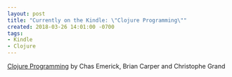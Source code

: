 ```yaml
---
layout: post
title: "Currently on the Kindle: \"Clojure Programming\""
created: 2018-03-26 14:01:00 -0700
tags:
- Kindle
- Clojure
---
```

[Clojure Programming][clojure-programming] by Chas Emerick, Brian Carper and Christophe Grand

[clojure-programming]: http://shop.oreilly.com/product/0636920013754.do
